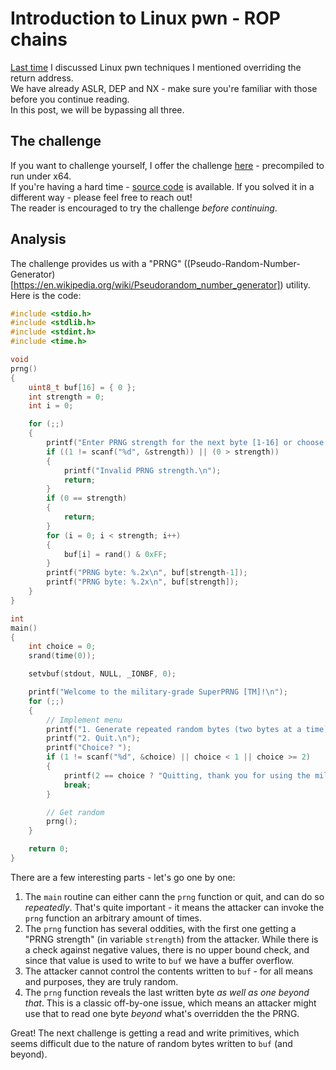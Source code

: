 # Introduction to Linux pwn - ROP chains
[Last time](https://github.com/yo-yo-yo-jbo/linux_pwn_ret) I discussed Linux pwn techniques I mentioned overriding the return address.  
We have already ASLR, DEP and NX - make sure you're familiar with those before you continue reading.  
In this post, we will be bypassing all three.

## The challenge
If you want to challenge yourself, I offer the challenge [here](prng) - precompiled to run under x64.  
If you're having a hard time - [source code](prng.c) is available. If you solved it in a different way - please feel free to reach out!  
The reader is encouraged to try the challenge *before continuing*.

## Analysis
The challenge provides us with a "PRNG" ((Pseudo-Random-Number-Generator)[https://en.wikipedia.org/wiki/Pseudorandom_number_generator]) utility.  
Here is the code:

```c
#include <stdio.h>
#include <stdlib.h>
#include <stdint.h>
#include <time.h>

void
prng()
{
	uint8_t buf[16] = { 0 };
	int strength = 0;
	int i = 0;

	for (;;)
	{
		printf("Enter PRNG strength for the next byte [1-16] or choose 0 to finish: ");
		if ((1 != scanf("%d", &strength)) || (0 > strength))
		{
			printf("Invalid PRNG strength.\n");
			return;
		}
		if (0 == strength)
		{
			return;
		}
		for (i = 0; i < strength; i++)
		{
			buf[i] = rand() & 0xFF;
		}
		printf("PRNG byte: %.2x\n", buf[strength-1]);
		printf("PRNG byte: %.2x\n", buf[strength]);
	}
}

int
main()
{
	int choice = 0;
	srand(time(0));

	setvbuf(stdout, NULL, _IONBF, 0);

	printf("Welcome to the military-grade SuperPRNG [TM]!\n");
	for (;;)
	{
		// Implement menu
		printf("1. Generate repeated random bytes (two bytes at a time).\n");
		printf("2. Quit.\n");
		printf("Choice? ");
		if (1 != scanf("%d", &choice) || choice < 1 || choice >= 2)
		{
			printf(2 == choice ? "Quitting, thank you for using the military-grade SuperPRNG [TM]!\n" : "Menu error!\n");
			break;
		}

		// Get random
		prng();
	}

	return 0;
}
```

There are a few interesting parts - let's go one by one:
1. The `main` routine can either cann the `prng` function or quit, and can do so *repeatedly*. That's quite important - it means the attacker can invoke the `prng` function an arbitrary amount of times.
2. The `prng` function has several oddities, with the first one getting a "PRNG strength" (in variable `strength`) from the attacker. While there is a check against negative values, there is no upper bound check, and since that value is used to write to `buf` we have a buffer overflow.
3. The attacker cannot control the contents written to `buf` - for all means and purposes, they are truly random.
4. The `prng` function reveals the last written byte *as well as one beyond that*. This is a classic off-by-one issue, which means an attacker might use that to read one byte *beyond* what's overridden the the PRNG.

Great! The next challenge is getting a read and write primitives, which seems difficult due to the nature of random bytes written to `buf` (and beyond).



